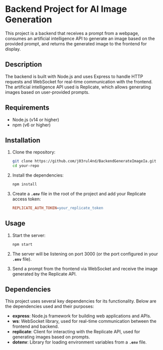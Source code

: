 # **Backend Project for AI Image Generation**

This project is a backend that receives a prompt from a webpage, consumes an artificial intelligence API to generate an image based on the provided prompt, and returns the generated image to the frontend for display.

## **Description**

The backend is built with Node.js and uses Express to handle HTTP requests and WebSocket for real-time communication with the frontend. The artificial intelligence API used is Replicate, which allows generating images based on user-provided prompts.

## **Requirements**

- Node.js (v14 or higher)
- npm (v6 or higher)

## **Installation**

1. Clone the repository:
    
    ```bash
    git clone https://github.com/j03rul4nd/BackendGenerateImageIa.git
    cd your-repo
    ```
    
2. Install the dependencies:
    
    ```bash
    npm install
    ```
    
3. Create a **`.env`** file in the root of the project and add your Replicate access token:
    
    ```makefile
    REPLICATE_AUTH_TOKEN=your_replicate_token
    ```
    

## **Usage**

1. Start the server:
    
    ```bash
    npm start
    ```
    
2. The server will be listening on port 3000 (or the port configured in your **`.env`** file).
3. Send a prompt from the frontend via WebSocket and receive the image generated by the Replicate API.

## **Dependencies**

This project uses several key dependencies for its functionality. Below are the dependencies used and their purposes:

- **express**: Node.js framework for building web applications and APIs.
- **ws**: WebSocket library, used for real-time communication between the frontend and backend.
- **replicate**: Client for interacting with the Replicate API, used for generating images based on prompts.
- **dotenv**: Library for loading environment variables from a **`.env`** file.